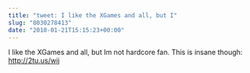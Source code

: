 ```yaml
---
title: "tweet: I like the XGames and all, but I"
slug: "8030278413"
date: "2010-01-21T15:15:23+00:00"
---
```

I like the XGames and all, but Im not hardcore fan. This is insane though: http://2tu.us/wij